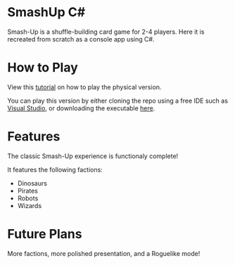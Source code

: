 # SmashUp C#

Smash-Up is a shuffle-building card game for 2-4 players. Here it is recreated from scratch as a console app using C#.

# How to Play

View this [tutorial](https://www.youtube.com/watch?v=halE5b4v0bo&pp=0gcJCdgAo7VqN5tD) on how to play the physical version.

You can play this version by either cloning the repo using a free IDE such as [Visual Studio](https://visualstudio.microsoft.com/vs/community/), or downloading the executable [here](https://drive.google.com/drive/folders/1Cf82cXo403shoc8kPDzD0qm9ou-YgwMg?usp=drive_link).

# Features

The classic Smash-Up experience is functionaly complete!

It features the following factions:
- Dinosaurs
- Pirates
- Robots
- Wizards

# Future Plans

More factions, more polished presentation, and a Roguelike mode!
